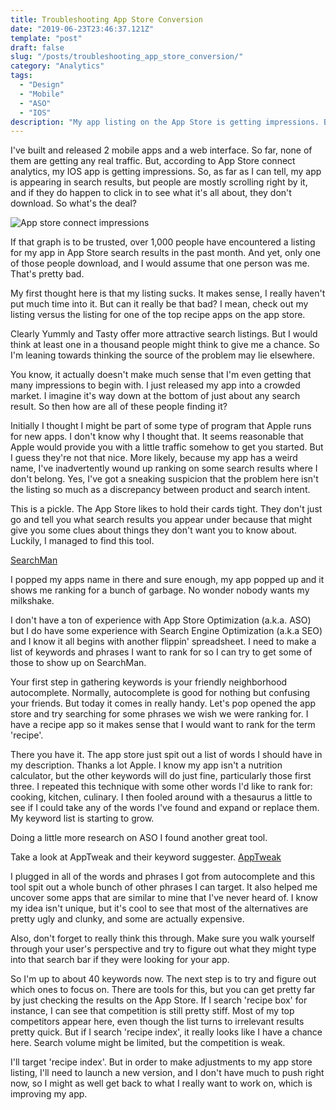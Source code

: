 ```yaml
---
title: Troubleshooting App Store Conversion
date: "2019-06-23T23:46:37.121Z"
template: "post"
draft: false
slug: "/posts/troubleshooting_app_store_conversion/"
category: "Analytics"
tags:
  - "Design"
  - "Mobile"
  - "ASO"
  - "IOS"
description: "My app listing on the App Store is getting impressions. But nobody is downloading. It's time to find out why."
---
```


I've built and released 2 mobile apps and a web interface. So far, none of them are getting any real traffic. But, according to App Store connect analytics, my IOS app is getting impressions. So, as far as I can tell, my app is appearing in search results, but people are mostly scrolling right by it, and if they do happen to click in to see what it's all about, they don't download. So what's the deal?

![App store connect impressions](/media/app_store_analytics.png "App store connect impressions according to App Store Connect analytics.")

If that graph is to be trusted, over 1,000 people have encountered a listing for my app in App Store search results in the past month. And yet, only one of those people download, and I would assume that one person was me. That's pretty bad.

My first thought here is that my listing sucks. It makes sense, I really haven't put much time into it. But can it really be that bad? I mean, check out my listing versus the listing for one of the top recipe apps on the app store.

Clearly Yummly and Tasty offer more attractive search listings. But I would think at least one in a thousand people might think to give me a chance. So I'm leaning towards thinking the source of the problem may lie elsewhere.

You know, it actually doesn't make much sense that I'm even getting that many impressions to begin with. I just released my app into a crowded market. I imagine it's way down at the bottom of just about any search result. So then how are all of these people finding it?

Initially I thought I might be part of some type of program that Apple runs for new apps. I don't know why I thought that. It seems reasonable that Apple would provide you with a little traffic somehow to get you started. But I guess they're not that nice. More likely, because my app has a weird name, I've inadvertently wound up ranking on some search results where I don't belong. Yes, I've got a sneaking suspicion that the problem here isn't the listing so much as a discrepancy between product and search intent.

This is a pickle. The App Store likes to hold their cards tight. They don't just go and tell you what search results you appear under because that might give you some clues about things they don't want you to know about. Luckily, I managed to find this tool.

[SearchMan](https://searchman.com/)

I popped my apps name in there and sure enough, my app popped up and it shows me ranking for a bunch of garbage. No wonder nobody wants my milkshake.

I don't have a ton of experience with App Store Optimization (a.k.a. ASO) but I do have some experience with Search Engine Optimization (a.k.a SEO) and I know it all begins with another flippin' spreadsheet. I need to make a list of keywords and phrases I want to rank for so I can try to get some of those to show up on SearchMan.

Your first step in gathering keywords is your friendly neighborhood autocomplete. Normally, autocomplete is good for nothing but confusing your friends. But today it comes in really handy. Let's pop opened the app store and try searching for some phrases we wish we were ranking for. I have a recipe app so it makes sense that I would want to rank for the term 'recipe'.

There you have it. The app store just spit out a list of words I should have in my description. Thanks a lot Apple. I know my app isn't a nutrition calculator, but the other keywords will do just fine, particularly those first three. I repeated this technique with some other words I'd like to rank for: cooking, kitchen, culinary. I then fooled around with a thesaurus a little to see if I could take any of the words I've found and expand or replace them. My keyword list is starting to grow.

Doing a little more research on ASO I found another great tool.

Take a look at AppTweak and their keyword suggester.
[AppTweak](https://www.apptweak.com/free-aso-tools/keyword-auto-suggestions)

I plugged in all of the words and phrases I got from autocomplete and this tool spit out a whole bunch of other phrases I can target. It also helped me uncover some apps that are similar to mine that I've never heard of. I know my idea isn't unique, but it's cool to see that most of the alternatives are pretty ugly and clunky, and some are actually expensive.

Also, don't forget to really think this through. Make sure you walk yourself through your user's perspective and try to figure out what they might type into that search bar if they were looking for your app.

So I'm up to about 40 keywords now. The next step is to try and figure out which ones to focus on. There are tools for this, but you can get pretty far by just checking the results on the App Store. If I search 'recipe box' for instance, I can see that competition is still pretty stiff. Most of my top competitors appear here, even though the list turns to irrelevant results pretty quick. But if I search 'recipe index', it really looks like I have a chance here. Search volume might be limited, but the competition is weak.

I'll target 'recipe index'. But in order to make adjustments to my app store listing, I'll need to launch a new version, and I don't have much to push right now, so I might as well get back to what I really want to work on, which is improving my app.
